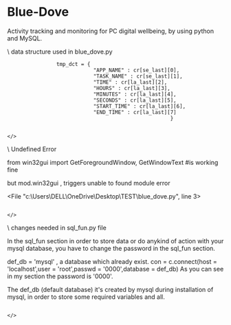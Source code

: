 # Blue-Dove
Activity tracking and monitoring for PC digital wellbeing, by using python and MySQL.


\\     data structure used in blue_dove.py         

                    tmp_dct = {
                                "APP_NAME" : cr[se_last][0],
                                "TASK_NAME" : cr[se_last][1],
                                "TIME" : cr[la_last][2],
                                "HOURS" : cr[la_last][3],
                                "MINUTES" : cr[la_last][4],
                                "SECONDS" : cr[la_last][5],
                                "START_TIME" : cr[la_last][6],
                                "END_TIME" : cr[la_last][7]
                                                         }

                                                                                                   </>
   


\\       Undefined Error       

from win32gui import GetForegroundWindow, GetWindowText  #is working fine

but mod.win32gui , triggers unable to found module error

<File "c:\Users\DELL\OneDrive\Desktop\TEST\blue_dove.py", line 3>

                                                                                                    </>    



\\ changes needed in sql_fun.py file 

In the sql_fun section in order to store data or do anykind of action with your mysql database,
you have to change the password in the sql_fun section.

def_db = 'mysql' , a database which already exist.
con = c.connect(host = 'localhost',user = 'root',passwd = '0000',database = def_db)
As you can see in my section the password is '0000'.

The def_db (default database) it's created by mysql during installation of mysql,
in order to store some required variables and all. 

                                                                                                    </>
